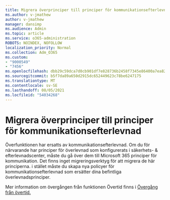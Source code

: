 ```yaml
---
title: Migrera överprinciper till principer för kommunikationsefterlevnad
ms.author: v-jmathew
author: v-jmathew
manager: dansimp
ms.audience: Admin
ms.topic: article
ms.service: o365-administration
ROBOTS: NOINDEX, NOFOLLOW
localization_priority: Normal
ms.collection: Adm_O365
ms.custom:
- "9000549"
- "7456"
ms.openlocfilehash: dbb29c59dca7d0cb901df7e828736b2458f7345e86400a7ea823cf654cd0891e
ms.sourcegitcommit: b5f7da89a650d2915dc652449623c78be6247175
ms.translationtype: MT
ms.contentlocale: sv-SE
ms.lasthandoff: 08/05/2021
ms.locfileid: "54034268"
---
```

# <a name="migrate-supervision-policies-to-communication-compliance-policies"></a>Migrera överprinciper till principer för kommunikationsefterlevnad

Överfunktionen har ersatts av kommunikationsefterlevnad. Om du för närvarande har principer för överlevnad som konfigurerats i säkerhets- & efterlevnadscenter, måste du gå över dem till Microsoft 365 principer för kommunikation. Det finns inget migreringsverktyg för att migrera de här principerna. i stället måste du skapa nya policyer för kommunikationsefterlevnad som ersätter dina befintliga överlevnadsprinciper.

Mer information om övergången från funktionen Övertid finns i [Övergång från övertid.](https://go.microsoft.com/fwlink/?linkid=2128750)

